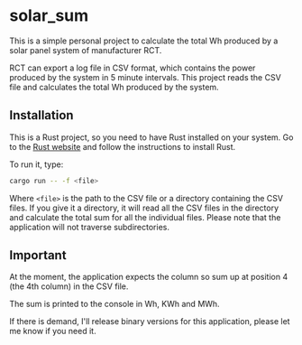 # solar_sum

This is a simple personal project to calculate the total Wh produced by a solar panel system of manufacturer RCT. 

RCT can export a log file in CSV format, 
which contains the power produced by the system in 5 minute intervals. 
This project reads the CSV file and calculates the total Wh produced by the system.

## Installation

This is a Rust project, so you need to have Rust installed on your system.
Go to the [Rust website](https://www.rust-lang.org/tools/install) and follow the instructions to install Rust.

To run it, type:

```bash
cargo run -- -f <file>
```

Where `<file>` is the path to the CSV file or a directory containing the CSV files.
If you give it a directory, it will read all the CSV files in the directory and calculate the total sum for all the individual files.
Please note that the application will not traverse subdirectories.

## Important

At the moment, the application expects the column so sum up at position 4 (the 4th column) in the CSV file.


The sum is printed to the console in Wh, KWh and MWh.

If there is demand, I'll release binary versions for this application, please let me know if you need it.
